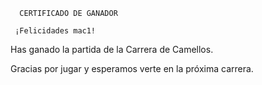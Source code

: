       CERTIFICADO DE GANADOR

     ¡Felicidades mac1!

Has ganado la partida de la Carrera de Camellos.

Gracias por jugar y esperamos verte en la próxima carrera.
